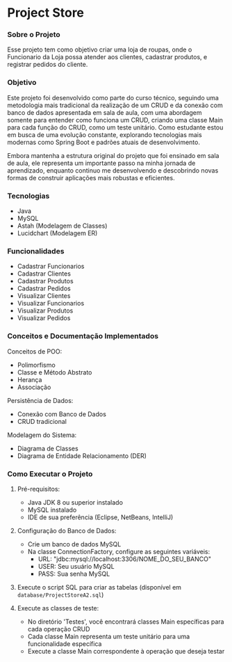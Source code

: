 # Project Store

### Sobre o Projeto
Esse projeto tem como objetivo criar uma loja de roupas, onde o Funcionario da Loja
possa atender aos clientes, cadastrar produtos, e registrar pedidos do cliente.

### Objetivo
Este projeto foi desenvolvido como parte do curso técnico, seguindo uma metodologia mais tradicional da realização de um CRUD e da 
conexão com banco de dados apresentada em sala de aula, com uma abordagem somente para entender como funciona um CRUD, criando uma
classe Main para cada função do CRUD, como um teste unitário. Como estudante estou em busca de uma evolução constante, explorando tecnologias mais modernas 
como Spring Boot e padrões atuais de desenvolvimento.

Embora mantenha a estrutura original do projeto que foi ensinado em sala de aula, ele representa um importante passo na minha jornada de aprendizado,
enquanto continuo me desenvolvendo e descobrindo novas formas de construir aplicações mais robustas e eficientes.

### Tecnologias
- Java
- MySQL
- Astah (Modelagem de Classes)
- Lucidchart (Modelagem ER)

### Funcionalidades
- Cadastrar Funcionarios
- Cadastrar Clientes
- Cadastrar Produtos
- Cadastrar Pedidos
- Visualizar Clientes
- Visualizar Funcionarios
- Visualizar Produtos
- Visualizar Pedidos

  
### Conceitos e Documentação Implementados
Conceitos de POO:
   - Polimorfismo
   - Classe e Método Abstrato
   - Herança
   - Associação
     
Persistência de Dados:
   - Conexão com Banco de Dados
   - CRUD tradicional
     
Modelagem do Sistema:
   - Diagrama de Classes
   - Diagrama de Entidade Relacionamento (DER)


### Como Executar o Projeto
1. Pré-requisitos:
   - Java JDK 8 ou superior instalado
   - MySQL instalado
   - IDE de sua preferência (Eclipse, NetBeans, IntelliJ)

2. Configuração do Banco de Dados:
   - Crie um banco de dados MySQL
   - Na classe ConnectionFactory, configure as seguintes variáveis:
     - URL: "jdbc:mysql://localhost:3306/NOME_DO_SEU_BANCO"
     - USER: Seu usuário MySQL
     - PASS: Sua senha MySQL

3. Execute o script SQL para criar as tabelas (disponível em `database/ProjectStoreA2.sql`)

4. Execute as classes de teste:
   - No diretório 'Testes', você encontrará classes Main específicas para cada operação CRUD
   - Cada classe Main representa um teste unitário para uma funcionalidade específica
   - Execute a classe Main correspondente à operação que deseja testar
